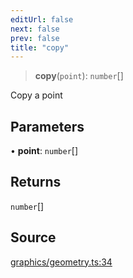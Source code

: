 ```yaml
---
editUrl: false
next: false
prev: false
title: "copy"
---
```


> **copy**(`point`): `number`[]

Copy a point

## Parameters

• **point**: `number`[]

## Returns

`number`[]

## Source

[graphics/geometry.ts:34](https://github.com/dgmjs/dgmjs/blob/main/packages/core/src/graphics/geometry.ts#L34)
